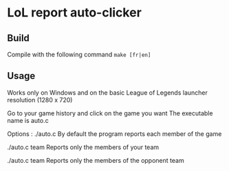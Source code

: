 # LoL report auto-clicker

## Build
Compile with the following command
```make [fr|en] ```

## Usage
Works only on Windows and on the basic League of Legends launcher resolution (1280 x 720)

Go to your game history and click on the game you want
The executable name is auto.c

Options : 
./auto.c
     By default the program reports each member of the game
     
./auto.c team
    Reports only the members of your team
    
./auto.c team
  Reports only the members of the opponent team
    
      


